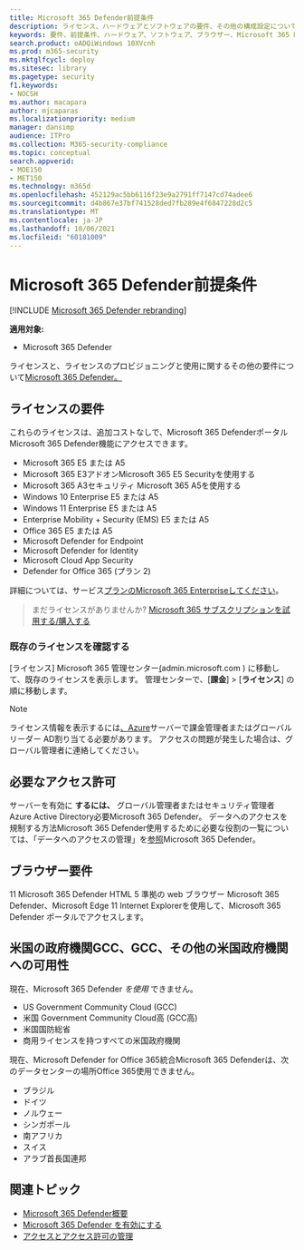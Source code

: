 ```yaml
---
title: Microsoft 365 Defender前提条件
description: ライセンス、ハードウェアとソフトウェアの要件、その他の構成設定についてMicrosoft 365 Defender
keywords: 要件、前提条件、ハードウェア、ソフトウェア、ブラウザー、Microsoft 365 Defender、M365、ライセンス、E5、A5、EMS、購入
search.product: eADQiWindows 10XVcnh
ms.prod: m365-security
ms.mktglfcycl: deploy
ms.sitesec: library
ms.pagetype: security
f1.keywords:
- NOCSH
ms.author: macapara
author: mjcaparas
ms.localizationpriority: medium
manager: dansimp
audience: ITPro
ms.collection: M365-security-compliance
ms.topic: conceptual
search.appverid:
- MOE150
- MET150
ms.technology: m365d
ms.openlocfilehash: 452129ac5bb6116f23e9a2791ff7147cd74adee6
ms.sourcegitcommit: d4b867e37bf741528ded7fb289e4f6847228d2c5
ms.translationtype: MT
ms.contentlocale: ja-JP
ms.lasthandoff: 10/06/2021
ms.locfileid: "60181009"
---
```

# <a name="microsoft-365-defender-prerequisites"></a>Microsoft 365 Defender前提条件

[!INCLUDE [Microsoft 365 Defender rebranding](../includes/microsoft-defender.md)]


**適用対象:**
- Microsoft 365 Defender

ライセンスと、ライセンスのプロビジョニングと使用に関するその他の要件について[Microsoft 365 Defender。](microsoft-365-defender.md)

## <a name="licensing-requirements"></a>ライセンスの要件
これらのライセンスは、追加コストなしで、Microsoft 365 DefenderポータルMicrosoft 365 Defender機能にアクセスできます。

- Microsoft 365 E5 または A5
- Microsoft 365 E3アドオンMicrosoft 365 E5 Securityを使用する
- Microsoft 365 A3セキュリティ Microsoft 365 A5を使用する
- Windows 10 Enterprise E5 または A5
- Windows 11 Enterprise E5 または A5
- Enterprise Mobility + Security (EMS) E5 または A5 
- Office 365 E5 または A5
- Microsoft Defender for Endpoint
- Microsoft Defender for Identity 
- Microsoft Cloud App Security
- Defender for Office 365 (プラン 2)

詳細については、サービス[プランのMicrosoft 365 Enterpriseしてください](https://www.microsoft.com/licensing/product-licensing/microsoft-365-enterprise)。

> まだライセンスがありませんか? [Microsoft 365 サブスクリプションを試用する/購入する](../../commerce/try-or-buy-microsoft-365.md)

### <a name="check-your-existing--licenses"></a>既存のライセンスを確認する
[ライセンス] Microsoft 365 管理センター[(](https://admin.microsoft.com/)admin.microsoft.com ) に移動して、既存のライセンスを表示します。 管理センターで、[**課金**]  >  [**ライセンス**] の順に移動します。

>[!NOTE]
> ライセンス情報を表示するには[、Azure](/azure/active-directory/roles/permissions-reference)サーバーで課金管理者またはグローバル リーダー AD割り当てる必要があります。  アクセスの問題が発生した場合は、グローバル管理者に連絡してください。

## <a name="required-permissions"></a>必要なアクセス許可
サーバーを有効に **するには、** グローバル管理者またはセキュリティ管理者Azure Active Directory必要Microsoft 365 Defender。 データへのアクセスを規制する方法Microsoft 365 Defender使用するために必要な役割の一覧については、「データへのアクセスの管理」を[参照](m365d-permissions.md)Microsoft 365 Defender。

## <a name="browser-requirements"></a>ブラウザー要件
11 Microsoft 365 Defender HTML 5 準拠の web ブラウザー Microsoft 365 Defender、Microsoft Edge 11 Internet Explorerを使用して、Microsoft 365 Defender ポータルでアクセスします。

## <a name="availability-to-us-gcc-gcc-high-and-other-us-government-institutions"></a>米国の政府機関GCC、GCC、その他の米国政府機関への可用性
現在、Microsoft 365 Defender *を使用* できません。
- US Government Community Cloud (GCC)
- 米国 Government Community Cloud高 (GCC高)
- 米国国防総省
- 商用ライセンスを持つすべての米国政府機関


現在、Microsoft Defender for Office 365統合Microsoft 365 Defenderは、次のデータセンターの場所Office 365使用できません。

- ブラジル 
- ドイツ 
- ノルウェー 
- シンガポール 
- 南アフリカ
- スイス 
- アラブ首長国連邦 


## <a name="related-topics"></a>関連トピック
- [Microsoft 365 Defender概要](microsoft-365-defender.md)
- [Microsoft 365 Defender を有効にする](m365d-enable.md)
- [アクセスとアクセス許可の管理](m365d-permissions.md)
